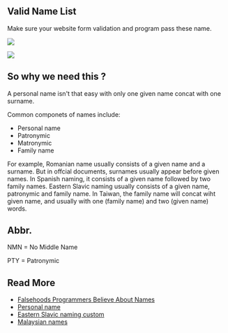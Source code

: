 Valid Name List
---------------

Make sure your website form validation and program pass these name.

![](http://i.imgur.com/XwnfvI6.png)

![](http://i.imgur.com/TNqmby6.png)


So why we need this ?
---------------------

A personal name isn't that easy with only one given name concat with one surname.

Common componets of names include:

* Personal name
* Patronymic
* Matronymic
* Family name

For example, Romanian name usually consists of a given name and a surname. But
in offcial documents, surnames usually appear before given names. In Spanish naming,
it consists of a given name followed by two family names. Eastern Slavic naming
usually consists of a given name, patronymic and family name. In Taiwan, the family
name will concat wiht given name, and usually with one (family name) and two (given name) words.

Abbr.
-----

NMN = No Middle Name

PTY = Patronymic

Read More
---------

* [Falsehoods Programmers Believe About Names](https://www.kalzumeus.com/2010/06/17/falsehoods-programmers-believe-about-names/)
* [Personal name](https://en.wikipedia.org/wiki/Personal_name)
* [Eastern Slavic naming custom](https://en.wikipedia.org/wiki/Eastern_Slavic_naming_customs)
* [Malaysian names](https://en.wikipedia.org/wiki/Malaysian_names)

